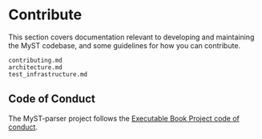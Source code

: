 # Contribute

This section covers documentation relevant to developing and maintaining the MyST
codebase, and some guidelines for how you can contribute.

```{toctree}
contributing.md
architecture.md
test_infrastructure.md
```

## Code of Conduct

The MyST-parser project follows the
[Executable Book Project code of conduct](https://github.com/executablebooks/.github/blob/master/CODE_OF_CONDUCT.md).
